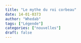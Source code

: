 ```yaml
---
title: "Le mythe du roi corbeau"
date: 14-01-0373
author: "Whedab"
tags: ["Légende"]
categories: ["nouvelles"]
draft: false
---
```

